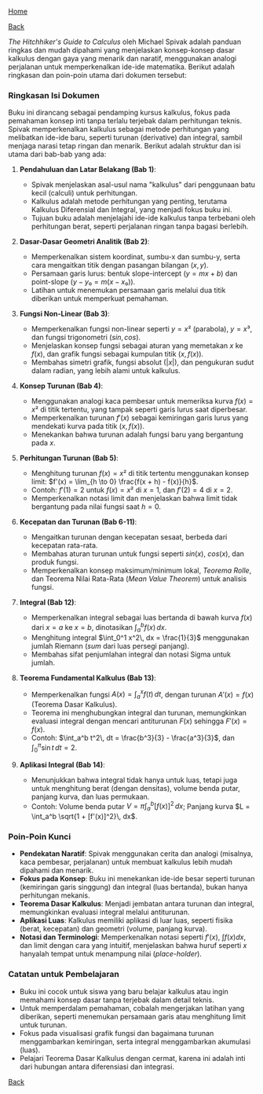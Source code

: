 [Home](../)

[Back](./)


*The Hitchhiker's Guide to Calculus* oleh Michael Spivak adalah panduan ringkas dan mudah dipahami yang menjelaskan konsep-konsep dasar kalkulus dengan gaya yang menarik dan naratif, menggunakan analogi perjalanan untuk memperkenalkan ide-ide matematika. Berikut adalah ringkasan dan poin-poin utama dari dokumen tersebut:

### Ringkasan Isi Dokumen
Buku ini dirancang sebagai pendamping kursus kalkulus, fokus pada pemahaman konsep inti tanpa terlalu terjebak dalam perhitungan teknis. Spivak memperkenalkan kalkulus sebagai metode perhitungan yang melibatkan ide-ide baru, seperti turunan (derivative) dan integral, sambil menjaga narasi tetap ringan dan menarik. Berikut adalah struktur dan isi utama dari bab-bab yang ada:

1. **Pendahuluan dan Latar Belakang (Bab 1)**:
   - Spivak menjelaskan asal-usul nama "kalkulus" dari penggunaan batu kecil (calculi) untuk perhitungan.
   - Kalkulus adalah metode perhitungan yang penting, terutama Kalkulus Diferensial dan Integral, yang menjadi fokus buku ini.
   - Tujuan buku adalah menjelajahi ide-ide kalkulus tanpa terbebani oleh perhitungan berat, seperti perjalanan ringan tanpa bagasi berlebih.

2. **Dasar-Dasar Geometri Analitik (Bab 2)**:
   - Memperkenalkan sistem koordinat, sumbu-x dan sumbu-y, serta cara mengaitkan titik dengan pasangan bilangan $(x, y)$.
   - Persamaan garis lurus: bentuk slope-intercept $(y = mx + b)$ dan point-slope $(y - y₀ = m(x - x₀))$.
   - Latihan untuk menemukan persamaan garis melalui dua titik diberikan untuk memperkuat pemahaman.

3. **Fungsi Non-Linear (Bab 3)**:
   - Memperkenalkan fungsi non-linear seperti $y = x²$ (parabola), $y = x³$, dan fungsi trigonometri $(sin, cos)$.
   - Menjelaskan konsep fungsi sebagai aturan yang memetakan $x$ ke $f(x)$, dan grafik fungsi sebagai kumpulan titik $(x, f(x))$.
   - Membahas simetri grafik, fungsi absolut $(|x|)$, dan pengukuran sudut dalam radian, yang lebih alami untuk kalkulus.

4. **Konsep Turunan (Bab 4)**:
   - Menggunakan analogi kaca pembesar untuk memeriksa kurva $f(x) = x²$ di titik tertentu, yang tampak seperti garis lurus saat diperbesar.
   - Memperkenalkan turunan $f'(x)$ sebagai kemiringan garis lurus yang mendekati kurva pada titik $(x, f(x))$.
   - Menekankan bahwa turunan adalah fungsi baru yang bergantung pada $x$.

5. **Perhitungan Turunan (Bab 5)**:
   - Menghitung turunan $f(x) = x²$ di titik tertentu menggunakan konsep limit: $f'(x) = \lim_{h \to 0} \frac{f(x + h) - f(x)}{h}$.
   - Contoh: $f'(1) = 2$ untuk $f(x) = x²$ di $x = 1$, dan $f'(2) = 4$ di $x = 2$.
   - Memperkenalkan notasi limit dan menjelaskan bahwa limit tidak bergantung pada nilai fungsi saat $h = 0$.

6. **Kecepatan dan Turunan (Bab 6-11)**:
   - Mengaitkan turunan dengan kecepatan sesaat, berbeda dari kecepatan rata-rata.
   - Membahas aturan turunan untuk fungsi seperti $sin(x)$, $cos(x)$, dan produk fungsi.
   - Memperkenalkan konsep maksimum/minimum lokal, *Teorema Rolle*, dan Teorema Nilai Rata-Rata (*Mean Value Theorem*) untuk analisis fungsi.

7. **Integral (Bab 12)**:
   - Memperkenalkan integral sebagai luas bertanda di bawah kurva $f(x)$ dari $x = a$ ke $x = b$, dinotasikan $\int_a^b f(x)\, dx$.
   - Menghitung integral $\int_0^1 x^2\, dx = \frac{1}{3}$ menggunakan jumlah Riemann (*sum* dari luas persegi panjang).
   - Membahas sifat penjumlahan integral dan notasi Sigma untuk jumlah.

8. **Teorema Fundamental Kalkulus (Bab 13)**:
   - Memperkenalkan fungsi $A(x) = \int_a^x f(t)\, dt$, dengan turunan $A'(x) = f(x)$ (Teorema Dasar Kalkulus).
   - Teorema ini menghubungkan integral dan turunan, memungkinkan evaluasi integral dengan mencari antiturunan $F(x)$ sehingga $F'(x) = f(x)$.
   - Contoh: $\int_a^b t^2\, dt = \frac{b^3}{3} - \frac{a^3}{3}$, dan $\int_0^\pi \sin t\, dt = 2$.

9. **Aplikasi Integral (Bab 14)**:
   - Menunjukkan bahwa integral tidak hanya untuk luas, tetapi juga untuk menghitung berat (dengan densitas), volume benda putar, panjang kurva, dan luas permukaan.
   - Contoh: Volume benda putar $V = \pi \int_a^b [f(x)]^2\, dx$; Panjang kurva $L = \int_a^b \sqrt{1 + [f'(x)]^2}\, dx$.

### Poin-Poin Kunci
- **Pendekatan Naratif**: Spivak menggunakan cerita dan analogi (misalnya, kaca pembesar, perjalanan) untuk membuat kalkulus lebih mudah dipahami dan menarik.
- **Fokus pada Konsep**: Buku ini menekankan ide-ide besar seperti turunan (kemiringan garis singgung) dan integral (luas bertanda), bukan hanya perhitungan mekanis.
- **Teorema Dasar Kalkulus**: Menjadi jembatan antara turunan dan integral, memungkinkan evaluasi integral melalui antiturunan.
- **Aplikasi Luas**: Kalkulus memiliki aplikasi di luar luas, seperti fisika (berat, kecepatan) dan geometri (volume, panjang kurva).
- **Notasi dan Terminologi**: Memperkenalkan notasi seperti $f'(x)$, $∫ f(x) dx$, dan limit dengan cara yang intuitif, menjelaskan bahwa huruf seperti $x$ hanyalah tempat untuk menampung nilai (*place-holder*).

### Catatan untuk Pembelajaran
- Buku ini cocok untuk siswa yang baru belajar kalkulus atau ingin memahami konsep dasar tanpa terjebak dalam detail teknis.
- Untuk memperdalam pemahaman, cobalah mengerjakan latihan yang diberikan, seperti menemukan persamaan garis atau menghitung limit untuk turunan.
- Fokus pada visualisasi grafik fungsi dan bagaimana turunan menggambarkan kemiringan, serta integral menggambarkan akumulasi (luas).
- Pelajari Teorema Dasar Kalkulus dengan cermat, karena ini adalah inti dari hubungan antara diferensiasi dan integrasi.

[Back](./)

